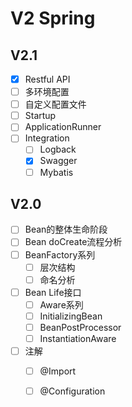 # V2 Spring

## V2.1

* [x] Restful API
* [ ] 多环境配置
* [ ] 自定义配置文件
* [ ] Startup
* [ ] ApplicationRunner
* [ ] Integration
  * [ ] Logback
  * [x] Swagger
  * [ ] Mybatis

## V2.0

* [ ] Bean的整体生命阶段
* [ ] Bean doCreate流程分析
* [ ] BeanFactory系列
  * [ ] 层次结构
  * [ ] 命名分析
* [ ] Bean Life接口
  * [ ] Aware系列
  * [ ] InitializingBean
  * [ ] BeanPostProcessor
  * [ ] InstantiationAware
* [ ] 注解
  * [ ] @Import
  * [ ] @Configuration



